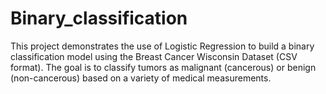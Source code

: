 # Binary_classification
This project demonstrates the use of Logistic Regression to build a binary classification model using the Breast Cancer Wisconsin Dataset (CSV format). The goal is to classify tumors as malignant (cancerous) or benign (non-cancerous) based on a variety of medical measurements.
